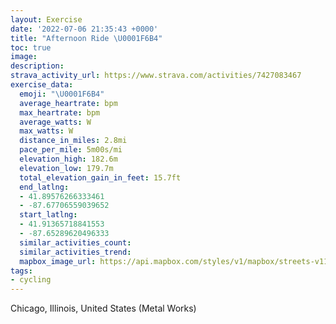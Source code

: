 ```yaml
---
layout: Exercise
date: '2022-07-06 21:35:43 +0000'
title: "Afternoon Ride \U0001F6B4"
toc: true
image:
description:
strava_activity_url: https://www.strava.com/activities/7427083467
exercise_data:
  emoji: "\U0001F6B4"
  average_heartrate: bpm
  max_heartrate: bpm
  average_watts: W
  max_watts: W
  distance_in_miles: 2.8mi
  pace_per_mile: 5m00s/mi
  elevation_high: 182.6m
  elevation_low: 179.7m
  total_elevation_gain_in_feet: 15.7ft
  end_latlng:
  - 41.89576266333461
  - -87.67706559039652
  start_latlng:
  - 41.91365718841553
  - -87.65289620496333
  similar_activities_count:
  similar_activities_trend:
  mapbox_image_url: https://api.mapbox.com/styles/v1/mapbox/streets-v11/static/path-5+787af2-1.0(igy~Fru~uOGHWHCn%40D%60%40ELcApAEPe%40x%40KVa%40%60%40ILK%5Eq%40v%40S%60%40q%40r%40a%40x%40a%40h%40GRi%40x%40e%40x%40SXSLc%40v%40YZM%5CSTGL%3FJGJOHUd%40OJGVa%40d%40%40HDFLFDFFd%40EvBBRB%60DDd%40CV%40GBfACv%40%40b%40Bb%40%3F%7CABf%40%3Ft%40%3FrBGlBBP%3Fn%40%40RHVV%60BNrAJl%40%40NFPP%60AXpB%40Vd%40%60Dh%40rCOPDn%40B%7CBDx%40E%40Fx%40%40r%40%3Fh%40CJAh%40Ff%40K%7CADp%40Av%40Fn%40BhA%40jAELARRLDHXFJCL%40ZGPDXGPDXGP%40NCjABJAf%40BDCFBDAHERCn%40%40JAj%40B%5C%3FXGN%3FJC%60%40Ez%40DJBRC%40DN%40n%40MND%5EANB~CMNHPAh%40D%60%40QLBJEf%40E%5CJZ%40NEZHh%40E%60%40%40JBv%40%3F%5ECd%40ILFd%40DHD%60%40Gp%40A%5EEt%40%3FB%40A%40V%60%40PN%7C%40nARRz%40dA%60%40ZHL%3FFLBf%40v%40l%40r%40PLh%40%7C%40FFTB%60AGN%40d%40Oh%40%3FPJb%40GFBFH%60%40GJ%40JELFJ%40PCL%3FXOPE%40LHFLBTAd%40KHGHHRJLGHK~%40Dp%40GH%40HCLDp%40CTBBFl%40KTBZOJBXCTFJATCX%3FHENEDFh%40%3FJCFDVAHEH%40BHNDp%40QLBb%40CRDN%3FJCZ%3FXEj%40%40l%40ENHL%40HATF%3FCDDLIP%3Fl%40KPF%60%40%3FPC%5CHh%40GHGh%40H~%40IDBJG%3FLD%40BI%40BG%40DL%3FdCBz%40BJExB%3FjBJLJGJ%40DZFDPCA%3FEIABCCG%40%3FC),pin-s-s+e5b22e(-87.6529,41.91365),pin-s-f+89ae00(-87.6770700000001,41.895759999999974)/auto/800x800?access_token=pk.eyJ1Ijoiam9zaGJlY2ttYW4iLCJhIjoiY205eWR2aDd1MWZ6djJrbXc4a3M0bWZleiJ9.XiG9OWkNcZk2QzjJbxLB4A
tags:
- cycling
---
```




Chicago, Illinois, United States (Metal Works)
